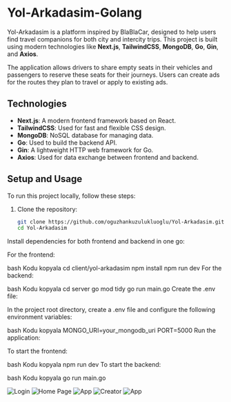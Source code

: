 # Yol-Arkadasim-Golang

Yol-Arkadasim is a platform inspired by BlaBlaCar, designed to help users find travel companions for both city and intercity trips. This project is built using modern technologies like **Next.js**, **TailwindCSS**, **MongoDB**, **Go**, **Gin**, and **Axios**.

The application allows drivers to share empty seats in their vehicles and passengers to reserve these seats for their journeys. Users can create ads for the routes they plan to travel or apply to existing ads.

## Technologies

- **Next.js**: A modern frontend framework based on React.
- **TailwindCSS**: Used for fast and flexible CSS design.
- **MongoDB**: NoSQL database for managing data.
- **Go**: Used to build the backend API.
- **Gin**: A lightweight HTTP web framework for Go.
- **Axios**: Used for data exchange between frontend and backend.

## Setup and Usage

To run this project locally, follow these steps:

1. Clone the repository:

   ```bash
   git clone https://github.com/oguzhankuzulukluoglu/Yol-Arkadasim.git
   cd Yol-Arkadasim
Install dependencies for both frontend and backend in one go:

For the frontend:

bash
Kodu kopyala
cd client/yol-arkadasim
npm install
npm run dev
For the backend:

bash
Kodu kopyala
cd server
go mod tidy
go run main.go
Create the .env file:

In the project root directory, create a .env file and configure the following environment variables:

bash
Kodu kopyala
MONGO_URI=your_mongodb_uri
PORT=5000
Run the application:

To start the frontend:

bash
Kodu kopyala
npm run dev
To start the backend:

bash
Kodu kopyala
go run main.go


![Login](login.jpeg)
![Home Page](homepage.jpeg)
![App](ici.jpeg)
![Creator](creator.jpeg)
![App](content.jpeg)

